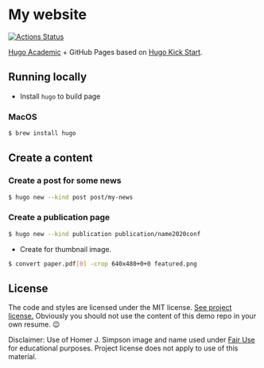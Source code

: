 # My website

[![Actions Status](https://github.com/shunk031/shunk031.github.io/workflows/Page%20Build/badge.svg)](https://github.com/shunk031/shunk031.github.io/actions?query=workflow%3A%22Page+Build%22)

[Hugo Academic](https://github.com/gcushen/hugo-academic) + GitHub Pages based on [Hugo Kick Start](https://github.com/ShanSabri/academic-kickstart).

## Running locally

- Install `hugo` to build page

### MacOS

```sh
$ brew install hugo
```

## Create a content
### Create a post for some news

```sh
$ hugo new --kind post post/my-news
```

### Create a publication page

```sh
$ hugo new --kind publication publication/name2020conf
```

- Create for thumbnail image.

```sh
$ convert paper.pdf[0] -crop 640x480+0+0 featured.png
```

## License

The code and styles are licensed under the MIT license. [See project license.](LICENSE) Obviously you should not use the content of this demo repo in your own resume. :wink:

Disclaimer: Use of Homer J. Simpson image and name used under [Fair Use](https://en.wikipedia.org/wiki/Fair_use) for educational purposes. Project license does not apply to use of this material.
